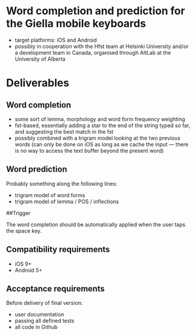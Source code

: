 
# Word completion and prediction for the Giella mobile keyboards

* target platforms: iOS and Android
* possibly in cooperation with the Hfst team at Helsinki University and/or a development team in Canada, organised through AltLab at the University of Alberta

# Deliverables

## Word completion

* some sort of lemma, morphology and word form frequency weighting
* fst-based, essentially adding a star to the end of the string typed so far, and suggesting the best match in the fst
* possibly combined with a trigram model looking at the two previous words (can only be done on iOS as long as we cache the input — there is no way to access the text buffer beyond the present word)

## Word prediction

Probably something along the following lines:

* trigram model of word forms
* trigram model of lemma / POS / inflections

##Trigger

The word completion should be automatically applied when the user taps the space key.

## Compatibility requirements

* iOS 9+
* Android 5+

## Acceptance requirements

Before delivery of final version:

* user documentation
* passing all defined tests
* all code in Github
